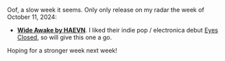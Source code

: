 Oof, a slow week it seems. Only only release on my radar the week of October 11, 2024:

* **[Wide Awake by HAEVN](https://listentomore.com/album/haevn_wide-awake)**. I liked their indie pop / electronica debut [Eyes Closed](https://listentomore.com/album/haevn_eyes-closed), so will give this one a go.

Hoping for a stronger week next week!